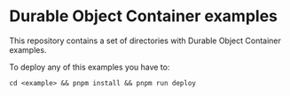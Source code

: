 # Durable Object Container examples

This repository contains a set of directories with Durable Object Container examples.

To deploy any of this examples you have to:
```
cd <example> && pnpm install && pnpm run deploy
```
